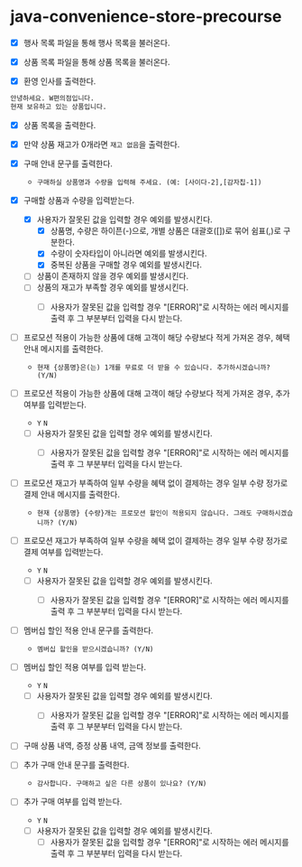 # java-convenience-store-precourse

- [x] 행사 목록 파일을 통해 행사 목록을 불러온다.


- [x] 상품 목록 파일을 통해 상품 목록을 불러온다.


- [x] 환영 인사를 출력한다.

```css
안녕하세요. W편의점입니다.
현재 보유하고 있는 상품입니다.
``` 

- [x] 상품 목록을 출력한다.


- [x] 만약 상품 재고가 0개라면 `재고 없음`을 출력한다.


- [x] 구매 안내 문구를 출력한다.
    - `구매하실 상품명과 수량을 입력해 주세요. (예: [사이다-2],[감자칩-1])`


- [x] 구매할 상품과 수량을 입력받는다.
    - [x] 사용자가 잘못된 값을 입력할 경우 예외를 발생시킨다.
        - [x] 상품명, 수량은 하이픈(-)으로, 개별 상품은 대괄호([])로 묶어 쉼표(,)로 구분한다.
        - [x] 수량이 숫자타입이 아니라면 예외를 발생시킨다.
        - [x] 중복된 상품을 구매할 경우 예외를 발생시킨다.
    - [ ] 상품이 존재하지 않을 경우 예외를 발생시킨다.
    - [ ] 상품의 재고가 부족할 경우 예외를 발생시킨다.
        - [ ] 사용자가 잘못된 값을 입력할 경우 "[ERROR]"로 시작하는 에러 메시지를 출력 후 그 부분부터 입력을 다시 받는다.


- [ ] 프로모션 적용이 가능한 상품에 대해 고객이 해당 수량보다 적게 가져온 경우, 혜택 안내 메시지를 출력한다.
    - `현재 {상품명}은(는) 1개를 무료로 더 받을 수 있습니다. 추가하시겠습니까? (Y/N)`


- [ ] 프로모션 적용이 가능한 상품에 대해 고객이 해당 수량보다 적게 가져온 경우, 추가 여부를 입력받는다.
    - `Y` `N`
    - [ ] 사용자가 잘못된 값을 입력할 경우 예외를 발생시킨다.
        - [ ] 사용자가 잘못된 값을 입력할 경우 "[ERROR]"로 시작하는 에러 메시지를 출력 후 그 부분부터 입력을 다시 받는다.


- [ ] 프로모션 재고가 부족하여 일부 수량을 혜택 없이 결제하는 경우 일부 수량 정가로 결제 안내 메시지를 출력한다.
    - `현재 {상품명} {수량}개는 프로모션 할인이 적용되지 않습니다. 그래도 구매하시겠습니까? (Y/N)`


- [ ] 프로모션 재고가 부족하여 일부 수량을 혜택 없이 결제하는 경우 일부 수량 정가로 결제 여부를 입력받는다.
    - `Y` `N`
    - [ ] 사용자가 잘못된 값을 입력할 경우 예외를 발생시킨다.
        - [ ] 사용자가 잘못된 값을 입력할 경우 "[ERROR]"로 시작하는 에러 메시지를 출력 후 그 부분부터 입력을 다시 받는다.


- [ ] 멤버십 할인 적용 안내 문구를 출력한다.
    - `멤버십 할인을 받으시겠습니까? (Y/N)`


- [ ] 멤버십 할인 적용 여부를 입력 받는다.
    - `Y` `N`
    - [ ] 사용자가 잘못된 값을 입력할 경우 예외를 발생시킨다.
        - [ ] 사용자가 잘못된 값을 입력할 경우 "[ERROR]"로 시작하는 에러 메시지를 출력 후 그 부분부터 입력을 다시 받는다.


- [ ] 구매 상품 내역, 증정 상품 내역, 금액 정보를 출력한다.


- [ ] 추가 구매 안내 문구를 출력한다.
    - `감사합니다. 구매하고 싶은 다른 상품이 있나요? (Y/N)`


- [ ] 추가 구매 여부를 입력 받는다.
    - `Y` `N`
    - [ ] 사용자가 잘못된 값을 입력할 경우 예외를 발생시킨다.
        - [ ] 사용자가 잘못된 값을 입력할 경우 "[ERROR]"로 시작하는 에러 메시지를 출력 후 그 부분부터 입력을 다시 받는다.
